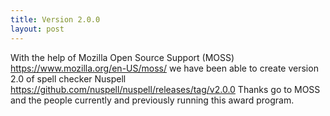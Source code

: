 ```yaml
---
title: Version 2.0.0
layout: post
---
```

With the help of Mozilla Open Source Support (MOSS) https://www.mozilla.org/en-US/moss/ we have been able to create version 2.0 of spell checker Nuspell https://github.com/nuspell/nuspell/releases/tag/v2.0.0 Thanks go to MOSS and the people currently and previously running this award program.
